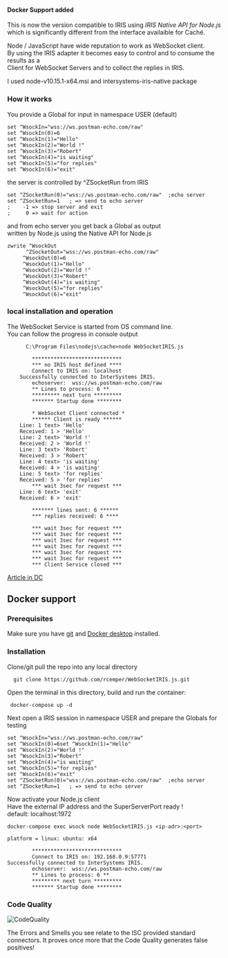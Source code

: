 #### Docker Support added

This is now the version compatible to IRIS using _IRIS Native API for Node.js_   
which is significantly different from the interface availaible for Caché.  

Node / JavaScript have wide reputation to work as WebSocket client.  
By using the IRIS adapter it becomes easy to control and to consume the results as a   
Client for WebSocket Servers and to collect the replies in IRIS.   

I used node-v10.15.1-x64.msi and intersystems-iris-native package

### How it works
You provide a Global for input in namespace USER (default)
~~~
set ^WsockIn="wss://ws.postman-echo.com/raw"
set ^WsockIn(0)=6
set ^WsockIn(1)="Hello"
set ^WsockIn(2)="World !"
set ^WsockIn(3)="Robert"
set ^WsockIn(4)="is waiting"
set ^WsockIn(5)="for replies"
set ^WsockIn(6)="exit"
~~~
the server is controlled by ^ZSocketRun from IRIS   
~~~ 
set ^ZSocketRun(0)="wss://ws.postman-echo.com/raw"  ;echo server
set ^ZSocketRun=1   ; => send to echo server  
;    -1 => stop server and exit  
;     0 => wait for action  
~~~
and from echo server you get back a Global as output  
written by Node.js using the Native API for Node.js
~~~
zwrite ^WsockOut
      ^ZSocketOut="wss://ws.postman-echo.com/raw"
     ^WsockOut(0)=6
     ^WsockOut(1)="Hello"
     ^WsockOut(2)="World !"
     ^WsockOut(3)="Robert"
     ^WsockOut(4)="is waiting"
     ^WsockOut(5)="for replies"
     ^WsockOut(6)="exit"
~~~
### local installation and operation
The WebSocket Service is started from OS command line.  
You can follow the progress in console output
~~~
      C:\Program Files\nodejs\cache>node WebSocketIRIS.js

        *****************************
        *** no IRIS host defined ****
        Connect to IRIS on: localhost
    Successfully connected to InterSystems IRIS.
        echoserver:  wss://ws.postman-echo.com/raw
        ** Lines to process: 6 **
        ********* next turn *********
        ******* Startup done ********

        * WebSocket Client connected *
        ****** Client is ready ******
    Line: 1 text> 'Hello'
    Received: 1 > 'Hello'
    Line: 2 text> 'World !'
    Received: 2 > 'World !'
    Line: 3 text> 'Robert'
    Received: 3 > 'Robert'
    Line: 4 text> 'is waiting'
    Received: 4 > 'is waiting'
    Line: 5 text> 'for replies'
    Received: 5 > 'for replies'
        *** wait 3sec for request ***
    Line: 6 text> 'exit'
    Received: 6 > 'exit'

        ******* lines sent: 6 ******
        *** replies received: 6 ****

        *** wait 3sec for request ***
        *** wait 3sec for request ***
        *** wait 3sec for request ***
        *** wait 3sec for request ***
        *** wait 3sec for request ***
        *** wait 3sec for request ***
        *** Client Service closed ***
~~~
[Article in DC](https://community.intersystems.com/post/client-websockets-based-nodejs#comment-128726)

## Docker support
### Prerequisites
Make sure you have [git](https://git-scm.com/book/en/v2/Getting-Started-Installing-Git) and [Docker desktop](https://www.docker.com/products/docker-desktop) installed.
### Installation
Clone/git pull the repo into any local directory   
~~~
  git clone https://github.com/rcemper/WebSocketIRIS.js.git    
~~~    
Open the terminal in this directory, build and run the container:    
~~~
 docker-compose up -d
~~~
Next open a IRIS session in namespace USER and prepare the Globals for testing  
~~~
set ^WsockIn="wss://ws.postman-echo.com/raw"
set ^WsockIn(0)=6set ^WsockIn(1)="Hello"
set ^WsockIn(2)="World !"
set ^WsockIn(3)="Robert"
set ^WsockIn(4)="is waiting"
set ^WsockIn(5)="for replies"
set ^WsockIn(6)="exit"
set ^ZSocketRun(0)="wss://ws.postman-echo.com/raw"  ;echo server
set ^ZSocketRun=1   ; => send to echo server 
~~~
Now activate your Node.js client  
Have the external IP address and the SuperServerPort ready  !   
default: localhost:1972
~~~
docker-compose exec wsock node WebSocketIRIS.js <ip-adr>:<port>

platform = linux: ubuntu: x64

        *****************************
        Connect to IRIS on: 192.168.0.9:57771
Successfully connected to InterSystems IRIS.
        echoserver:  wss://ws.postman-echo.com/raw
        ** Lines to process: 6 **
        ********* next turn *********
        ******* Startup done ********
~~~

### Code Quality 
![CodeQuality](https://raw.githubusercontent.com/rcemper/WebSocketIRIS.js/master/CodeQuality.JPG) 

The Errors and Smells you see relate to the ISC provided standard connectors.
It proves once more that the Code Quality generates false positives! 
